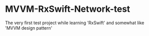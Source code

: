 # MVVM-RxSwift-Network-test

The very first test project while learning 'RxSwift' and somewhat like 'MVVM design pattern'
